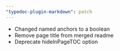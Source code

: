 ```yaml
---
"typedoc-plugin-markdown": patch
---
```


- Changed named anchors to a boolean
- Remove page title from merged readme
- Deprecate hideInPageTOC option
